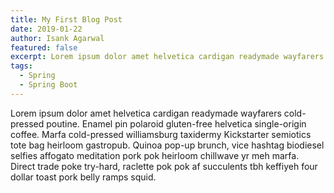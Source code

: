 ```yaml
---
title: My First Blog Post
date: 2019-01-22
author: Isank Agarwal
featured: false
excerpt: Lorem ipsum dolor amet helvetica cardigan readymade wayfarers cold-pressed poutine. Enamel pin polaroid gluten-free helvetica single-origin coffee.
tags:
  - Spring
  - Spring Boot
---
```


Lorem ipsum dolor amet helvetica cardigan readymade wayfarers cold-pressed poutine. Enamel pin polaroid gluten-free helvetica single-origin coffee. Marfa cold-pressed williamsburg taxidermy Kickstarter semiotics tote bag heirloom gastropub. Quinoa pop-up brunch, vice hashtag biodiesel selfies affogato meditation pork pok heirloom chillwave yr meh marfa. Direct trade poke try-hard, raclette pok pok af succulents tbh keffiyeh four dollar toast pork belly ramps squid.
